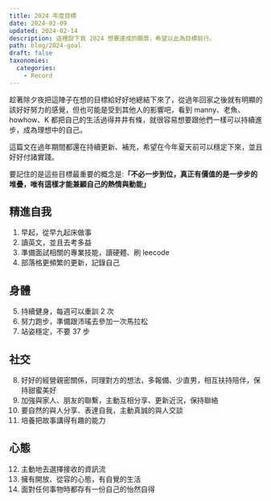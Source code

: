 ```yaml
---
title: 2024 年度目標
date: 2024-02-09
updated: 2024-02-14
description: 這裡設下我 2024 想要達成的願景，希望以此為目標前行。
path: blog/2024-goal
draft: false
taxonomies:
  categories: 
    - Record
---
```

趁著除夕夜把這陣子在想的目標給好好地總結下來了，從過年回家之後就有明顯的該好好努力的感覺，但也可能是受到其他人的影響吧，看到 manny、老魚、howhow、K 都把自己的生活過得井井有條，就很容易想要跟他們一樣可以持續進步，成為理想中的自己。

這篇文在過年期間都還在持續更新、補充，希望在今年夏天前可以穩定下來，並且好好付諸實踐。

要記住的是這些目標最重要的概念是:<b>「不必一步到位，真正有價值的是一步步的堆疊，唯有這樣才能兼顧自己的熱情與動能」</b>

## 精進自我

1. 早起，從早九起床做事
2. 讀英文，並且去考多益
3. 準備面試相關的專業技能，讀硬體、刷 leecode
4. 部落格更頻繁的更新，記錄自己

## 身體

5. 持續健身，每週可以重訓 2 次
6. 努力跑步，準備跟沛瑤去參加一次馬拉松
7. 站姿穩定，不要 37 步

## 社交

8. 好好的經營親密關係，同理對方的想法，多報備、少直男，相互扶持陪伴，保持甜蜜美好
9. 加強與家人、朋友的聯繫，主動互相分享、更新近況，保持聯絡
10. 要自然的與人分享、表達自我，主動真誠的與人交談
11. 培養把故事講得有趣的能力

## 心態

12. 主動地去選擇接收的資訊流
13. 擁有開放、從容的心態，有自覺的生活
14. 面對任何事物時都存有一份自己的怡然自得